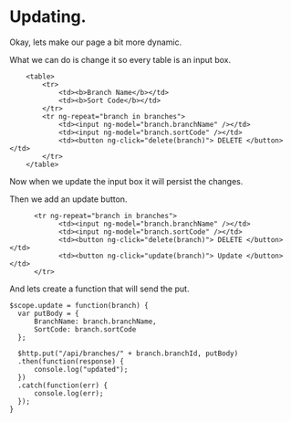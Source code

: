 # Updating.

Okay, lets make our page a bit more dynamic.

What we can do is change it so every table is an input box.

```
    <table>
        <tr>
            <td><b>Branch Name</b></td>
            <td><b>Sort Code</b></td>
        </tr>
        <tr ng-repeat="branch in branches">
            <td><input ng-model="branch.branchName" /></td>
            <td><input ng-model="branch.sortCode" /></td>
            <td><button ng-click="delete(branch)"> DELETE </button></td>
        </tr>
    </table>
```

Now when we update the input box it will persist the changes.

Then we add an update button.

```
      <tr ng-repeat="branch in branches">
            <td><input ng-model="branch.branchName" /></td>
            <td><input ng-model="branch.sortCode" /></td>
            <td><button ng-click="delete(branch)"> DELETE </button></td>
            <td><button ng-click="update(branch)"> Update </button></td>
      </tr>
```

And lets create a function that will send the put.

```
$scope.update = function(branch) {
  var putBody = {
      BranchName: branch.branchName,
      SortCode: branch.sortCode
  };

  $http.put("/api/branches/" + branch.branchId, putBody)
  .then(function(response) {
      console.log("updated");
  })
  .catch(function(err) {
      console.log(err);
  });
}
```
